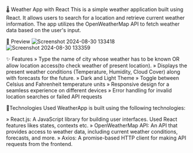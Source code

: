 🌡️ Weather App with React
This is a simple weather application built using React. It allows users to search for a location and retrieve current weather information. The app utilizes the OpenWeatherMap API to fetch weather data based on the user's input.

📸 Preview
![Screenshot 2024-08-30 133418](https://github.com/user-attachments/assets/ea630bff-52be-48d0-a63d-e854c3f510fa)
![Screenshot 2024-08-30 133359](https://github.com/user-attachments/assets/0581ce13-2dea-4599-bce3-31eec9ab8e85)

✨ Features
» Type the name of city whose weather has to be known OR allow location access(to check weather of present location).
» Displays the present weather conditions (Temperature, Humidity, Cloud Cover) along with forecasts for the future.
» Dark and Light Theme
» Toggle between Celsius and Fahrenheit temperature units
» Responsive design for a seamless experience on different devices
» Error handling for invalid location searches or failed API requests

🤖Technologies Used
WeatherApp is built using the following technologies:

» React.js: A JavaScript library for building user interfaces. Used React features likes states, contexts etc.
» OpenWeatherMap API: An API that provides access to weather data, including current weather conditions, forecasts, and more.
» Axios: A promise-based HTTP client for making API requests from the frontend.

